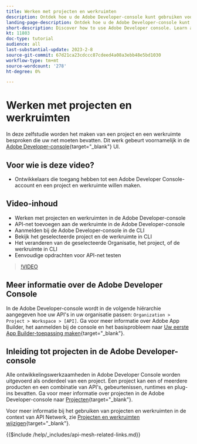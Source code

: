 ```yaml
---
title: Werken met projecten en werkruimten
description: Ontdek hoe u de Adobe Developer-console kunt gebruiken voor projecten en werkruimten.
landing-page-description: Ontdek hoe u de Adobe Developer-console kunt gebruiken. Leer over projecten en werkruimten die met API Net moeten worden gebruikt.
short-description: Discover how to use Adobe Developer console. Learn about projects and workspaces to be used with API Mesh.
kt: 11803
doc-type: tutorial
audience: all
last-substantial-update: 2023-2-8
source-git-commit: 67d21ca23cdccc87cdeed4a08a3ebb48e5bd1030
workflow-type: tm+mt
source-wordcount: '278'
ht-degree: 0%

---
```



# Werken met projecten en werkruimten

In deze zelfstudie worden het maken van een project en een werkruimte besproken die uw net moeten bevatten. Dit werk gebeurt voornamelijk in de [Adobe Developer-console](https://developer.adobe.com/console){target="_blank"} UI.

## Voor wie is deze video?

* Ontwikkelaars die toegang hebben tot een Adobe Developer Console-account en een project en werkruimte willen maken.

## Video-inhoud

* Werken met projecten en werkruimten in de Adobe Developer-console
* API-net toevoegen aan de werkruimte in de Adobe Developer-console
* Aanmelden bij de Adobe Developer-console in de CLI
* Bekijk het geselecteerde project en de werkruimte in CLI
* Het veranderen van de geselecteerde Organisatie, het project, of de werkruimte in CLI
* Eenvoudige opdrachten voor API-net testen

>[!VIDEO](https://video.tv.adobe.com/v/3414123/)

## Meer informatie over de Adobe Developer Console

In de Adobe Developer-console wordt in de volgende hiërarchie aangegeven hoe uw API&#39;s in uw organisatie passen: `Organization > Project > Workspace > [API]`. Ga voor meer informatie over Adobe App Builder, het aanmelden bij de console en het basisprobleem naar [Uw eerste App Builder-toepassing maken](https://developer.adobe.com/app-builder/docs/getting_started/first_app/){target="_blank"}.

## Inleiding tot projecten in de Adobe Developer-console

Alle ontwikkelingswerkzaamheden in Adobe Developer Console worden uitgevoerd als onderdeel van een project. Een project kan een of meerdere producten en een combinatie van API&#39;s, gebeurtenissen, runtimes en plug-ins bevatten. Ga voor meer informatie over projecten in de Adobe Developer-console naar [Projecten](https://developer.adobe.com/developer-console/docs/guides/projects/){target="_blank"}.

Voor meer informatie bij het gebruiken van projecten en werkruimten in de context van API Netwerk, zie [Projecten en werkruimten wijzigen](https://developer.adobe.com/graphql-mesh-gateway/gateway/create-mesh/#modify-projects-and-workspaces){target="_blank"}.

{{$include /help/_includes/api-mesh-related-links.md}}
